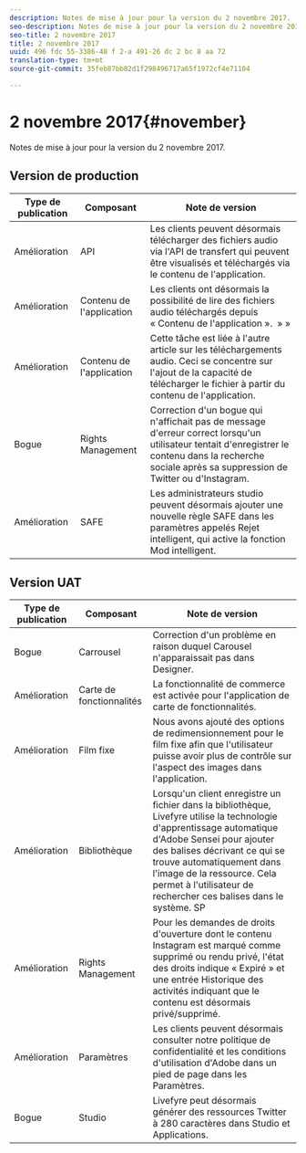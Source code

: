 ```yaml
---
description: Notes de mise à jour pour la version du 2 novembre 2017.
seo-description: Notes de mise à jour pour la version du 2 novembre 2017.
seo-title: 2 novembre 2017
title: 2 novembre 2017
uuid: 496 fdc 55-3386-48 f 2-a 491-26 dc 2 bc 8 aa 72
translation-type: tm+mt
source-git-commit: 35feb87bb82d1f298496717a65f1972cf4e71104

---
```



# 2 novembre 2017{#november}

Notes de mise à jour pour la version du 2 novembre 2017.

## Version de production

| **Type de publication** | **Composant** | **Note de version** |
|---|---|---|
| Amélioration | API | Les clients peuvent désormais télécharger des fichiers audio via l'API de transfert qui peuvent être visualisés et téléchargés via le contenu de l'application. |
| Amélioration | Contenu de l'application | Les clients ont désormais la possibilité de lire des fichiers audio téléchargés depuis « Contenu de l'application ».  » » |
| Amélioration | Contenu de l'application | Cette tâche est liée à l'autre article sur les téléchargements audio. Ceci se concentre sur l'ajout de la capacité de télécharger le fichier à partir du contenu de l'application. |
| Bogue | Rights Management | Correction d'un bogue qui n'affichait pas de message d'erreur correct lorsqu'un utilisateur tentait d'enregistrer le contenu dans la recherche sociale après sa suppression de Twitter ou d'Instagram. |
| Amélioration | SAFE | Les administrateurs studio peuvent désormais ajouter une nouvelle règle SAFE dans les paramètres appelés Rejet intelligent, qui active la fonction Mod intelligent. |

## Version UAT

| **Type de publication** | **Composant** | **Note de version** |
|---|---|---|
| Bogue | Carrousel | Correction d'un problème en raison duquel Carousel n'apparaissait pas dans Designer. |
| Amélioration | Carte de fonctionnalités | La fonctionnalité de commerce est activée pour l'application de carte de fonctionnalités. |
| Amélioration | Film fixe | Nous avons ajouté des options de redimensionnement pour le film fixe afin que l'utilisateur puisse avoir plus de contrôle sur l'aspect des images dans l'application. |
| Amélioration | Bibliothèque | Lorsqu'un client enregistre un fichier dans la bibliothèque, Livefyre utilise la technologie d'apprentissage automatique d'Adobe Sensei pour ajouter des balises décrivant ce qui se trouve automatiquement dans l'image de la ressource. Cela permet à l'utilisateur de rechercher ces balises dans le système. SP |
| Amélioration | Rights Management | Pour les demandes de droits d'ouverture dont le contenu Instagram est marqué comme supprimé ou rendu privé, l'état des droits indique « Expiré » et une entrée Historique des activités indiquant que le contenu est désormais privé/supprimé. |
| Amélioration | Paramètres | Les clients peuvent désormais consulter notre politique de confidentialité et les conditions d'utilisation d'Adobe dans un pied de page dans les Paramètres. |
| Bogue | Studio | Livefyre peut désormais générer des ressources Twitter à 280 caractères dans Studio et Applications. |

